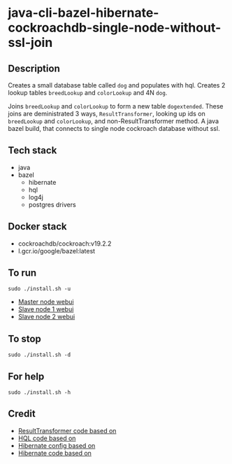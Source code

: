 # java-cli-bazel-hibernate-cockroachdb-single-node-without-ssl-join

## Description
Creates a small database table
called `dog` and populates with
hql. Creates 2 lookup tables `breedLookup`
and `colorLookup` and 4N `dog`.

Joins `breedLookup` and `colorLookup`
to form a new table `dogextended`. These
joins are deministrated 3 ways, `ResultTransformer`,
looking up ids on `breedLookup` and `colorLookup`,
and non-ResultTransformer method.
A java bazel build, that connects to single node
cockroach database without ssl.

## Tech stack
- java
- bazel
  - hibernate
  - hql
  - log4j
  - postgres drivers

## Docker stack
- cockroachdb/cockroach:v19.2.2
- l.gcr.io/google/bazel:latest

## To run
`sudo ./install.sh -u`
- [Master node webui](http://localhost:8000)
- [Slave node 1 webui](http://localhost:8001)
- [Slave node 2 webui](http://localhost:8002)

## To stop
`sudo ./install.sh -d`

## For help
`sudo ./install.sh -h`

## Credit
- [ResultTransformer code based on](https://thorben-janssen.com/hibernate-resulttransformer/)
- [HQL code based on](https://www.journaldev.com/2954/hibernate-query-language-hql-example-tutorial)
- [Hibernate config based on](https://www.theserverside.com/blog/Coffee-Talk-Java-News-Stories-and-Opinions/An-example-hibernatecfgxml-for-MySQL-8-and-Hibernate-5)
- [Hibernate code based on](https://github.com/lokeshgupta1981/hibernate/tree/master/hibernate-hello-world)
